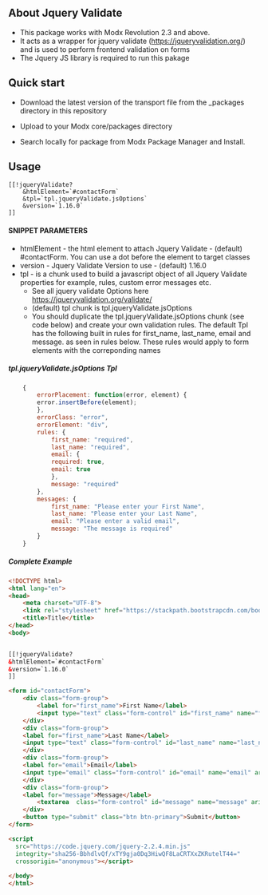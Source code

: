 ## About Jquery Validate

* This package works with Modx Revolution 2.3 and above.  
* It acts as a wrapper for jquery validate (https://jqueryvalidation.org/) and is used to perform frontend validation on
forms
* The Jquery JS library is required to run this pakage


## Quick start

* Download the latest version of the transport file from the _packages directory in this repository

* Upload to your Modx core/packages directory

* Search locally for package from Modx Package Manager and Install.


## Usage

```
[[!jqueryValidate?
    &htmlElement=`#contactForm`
    &tpl=`tpl.jqueryValidate.jsOptions`
    &version=`1.16.0`
]]
```

 #### SNIPPET PARAMETERS
* htmlElement - the html element to attach Jquery Validate - (default) #contactForm.  You can use a dot before the element to target classes
 * version - Jquery Validate Version to use - (default) 1.16.0
 * tpl - is a chunk used to build a javascript object of all Jquery Validate properties for example, rules, custom error messages etc.
     * See all jquery validate  Options here https://jqueryvalidation.org/validate/
     * (default) tpl chunk is tpl.jqueryValidate.jsOptions
     * You should duplicate the tpl.jqueryValidate.jsOptions chunk (see code below) and create your own validation rules.  The default Tpl has the following
     built in rules for first_name, last_name, email and message. as seen in rules below. These rules would apply to form elements with the correponding names

##### tpl.jqueryValidate.jsOptions Tpl        
```javascript
    {
        errorPlacement: function(error, element) {
        error.insertBefore(element);
        },
        errorClass: "error",
        errorElement: "div",
        rules: {
            first_name: "required",
            last_name: "required",
            email: {
            required: true,
            email: true
            },
            message: "required"
        },
        messages: {
            first_name: "Please enter your First Name",
            last_name: "Please enter your Last Name",
            email: "Please enter a valid email",
            message: "The message is required"
        }
    }

```

##### Complete Example

```html
<!DOCTYPE html>
<html lang="en">
<head>
    <meta charset="UTF-8">
    <link rel="stylesheet" href="https://stackpath.bootstrapcdn.com/bootstrap/4.3.1/css/bootstrap.min.css">
    <title>Title</title>
</head>
<body>


[[!jqueryValidate?
&htmlElement=`#contactForm`
&version=`1.16.0`
]]

<form id="contactForm">
    <div class="form-group">
        <label for="first_name">First Name</label>
        <input type="text" class="form-control" id="first_name" name="first_name" aria-describedby="emailHelp" placeholder="Enter first name">
    </div>
    <div class="form-group">
    <label for="first_name">Last Name</label>
    <input type="text" class="form-control" id="last_name" name="last_name" aria-describedby="emailHelp" placeholder="Enter last_name">
    </div>
    <div class="form-group">
    <label for="email">Email</label>
    <input type="email" class="form-control" id="email" name="email" aria-describedby="emailHelp" placeholder="Enter email">
    </div>
    <div class="form-group">
    <label for="message">Message</label>
        <textarea  class="form-control" id="message" name="message" aria-describedby="emailHelp" placeholder="Enter Message"></textarea>
    </div>
    <button type="submit" class="btn btn-primary">Submit</button>
</form>

<script
  src="https://code.jquery.com/jquery-2.2.4.min.js"
  integrity="sha256-BbhdlvQf/xTY9gja0Dq3HiwQF8LaCRTXxZKRutelT44="
  crossorigin="anonymous"></script>
  
</body>
</html>

```



